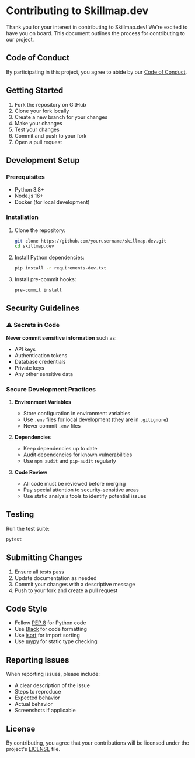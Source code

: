 # Contributing to Skillmap.dev

Thank you for your interest in contributing to Skillmap.dev! We're excited to have you on board. This document outlines the process for contributing to our project.

## Code of Conduct

By participating in this project, you agree to abide by our [Code of Conduct](CODE_OF_CONDUCT.md).

## Getting Started

1. Fork the repository on GitHub
2. Clone your fork locally
3. Create a new branch for your changes
4. Make your changes
5. Test your changes
6. Commit and push to your fork
7. Open a pull request

## Development Setup

### Prerequisites

- Python 3.8+
- Node.js 16+
- Docker (for local development)

### Installation

1. Clone the repository:
   ```bash
   git clone https://github.com/yourusername/skillmap.dev.git
   cd skillmap.dev
   ```

2. Install Python dependencies:
   ```bash
   pip install -r requirements-dev.txt
   ```

3. Install pre-commit hooks:
   ```bash
   pre-commit install
   ```

## Security Guidelines

### ⚠️ Secrets in Code

**Never commit sensitive information** such as:
- API keys
- Authentication tokens
- Database credentials
- Private keys
- Any other sensitive data

### Secure Development Practices

1. **Environment Variables**
   - Store configuration in environment variables
   - Use `.env` files for local development (they are in `.gitignore`)
   - Never commit `.env` files

2. **Dependencies**
   - Keep dependencies up to date
   - Audit dependencies for known vulnerabilities
   - Use `npm audit` and `pip-audit` regularly

3. **Code Review**
   - All code must be reviewed before merging
   - Pay special attention to security-sensitive areas
   - Use static analysis tools to identify potential issues

## Testing

Run the test suite:

```bash
pytest
```

## Submitting Changes

1. Ensure all tests pass
2. Update documentation as needed
3. Commit your changes with a descriptive message
4. Push to your fork and create a pull request

## Code Style

- Follow [PEP 8](https://www.python.org/dev/peps/pep-0008/) for Python code
- Use [Black](https://github.com/psf/black) for code formatting
- Use [isort](https://pycqa.github.io/isort/) for import sorting
- Use [mypy](http://mypy-lang.org/) for static type checking

## Reporting Issues

When reporting issues, please include:
- A clear description of the issue
- Steps to reproduce
- Expected behavior
- Actual behavior
- Screenshots if applicable

## License

By contributing, you agree that your contributions will be licensed under the project's [LICENSE](LICENSE) file.
